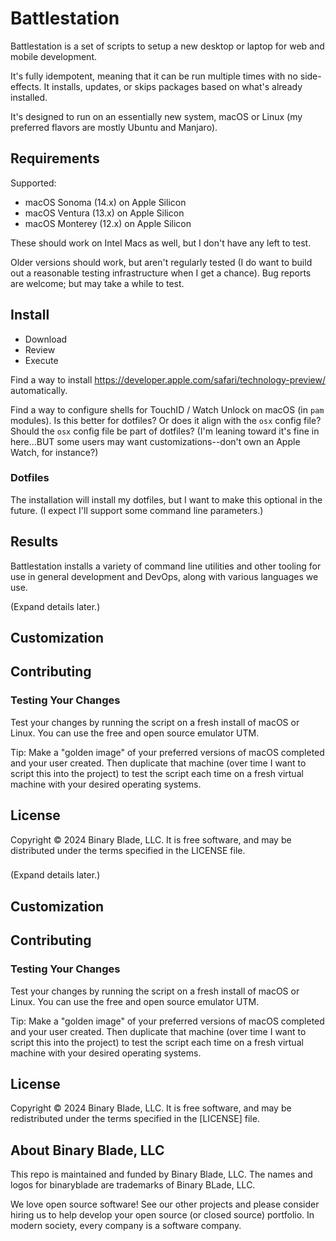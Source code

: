 # Battlestation

Battlestation is a set of scripts to setup a new desktop or laptop for web and mobile development.

It's fully idempotent, meaning that it can be run multiple times with no side-effects. It installs, updates, or skips packages based on what's already installed.

It's designed to run on an essentially new system, macOS or Linux (my preferred flavors are mostly Ubuntu and Manjaro).

## Requirements

Supported:

- macOS Sonoma (14.x) on Apple Silicon
- macOS Ventura (13.x) on Apple Silicon
- macOS Monterey (12.x) on Apple Silicon

These should work on Intel Macs as well, but I don't have any left to test.

Older versions should work, but aren't regularly tested (I do want to build out a reasonable testing infrastructure when I get a chance). Bug reports are welcome; but may take a while to test.

## Install

- Download
- Review
- Execute

Find a way to install https://developer.apple.com/safari/technology-preview/ automatically.

Find a way to configure shells for TouchID / Watch Unlock on macOS (in `pam` modules). Is this better for dotfiles? Or does it align with the `osx` config file? Should the `osx` config file be part of dotfiles? (I'm leaning toward it's fine in here...BUT some users may want customizations--don't own an Apple Watch, for instance?)

### Dotfiles

The installation will install my dotfiles, but I want to make this optional in the future. (I expect I'll support some command line parameters.)

## Results

Battlestation installs a variety of command line utilities and other tooling for use in general development and DevOps, along with various languages we use.

(Expand details later.)

## Customization

## Contributing

### Testing Your Changes

Test your changes by running the script on a fresh install of macOS or Linux. You can use the free and open source emulator UTM.

Tip: Make a "golden image" of your preferred versions of macOS completed and your user created. Then duplicate that machine (over time I want to script this into the project) to test the script each time on a fresh virtual machine with your desired operating systems.

## License

Copyright © 2024 Binary Blade, LLC. It is free software, and may be distributed under the terms specified in the LICENSE file.

###

(Expand details later.)

## Customization

## Contributing

### Testing Your Changes

Test your changes by running the script on a fresh install of macOS or Linux. You can use the free and open source emulator UTM.

Tip: Make a "golden image" of your preferred versions of macOS completed and your user created. Then duplicate that machine (over time I want to script this into the project) to test the script each time on a fresh virtual machine with your desired operating systems.

## License

Copyright © 2024 Binary Blade, LLC. It is free software, and may be redistributed under the terms specified in the [LICENSE] file.

## About Binary Blade, LLC

This repo is maintained and funded by Binary Blade, LLC. The names and logos for binaryblade are trademarks of Binary BLade, LLC.

We love open source software! See our other projects and please consider hiring us to help develop your open source (or closed source) portfolio. In modern society, every company is a software company.
